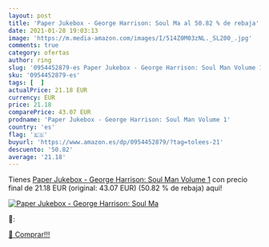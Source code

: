 ```yaml
---
layout: post
title: 'Paper Jukebox - George Harrison: Soul Ma al 50.82 % de rebaja'
date: 2021-01-28 19:03:13
image: 'https://m.media-amazon.com/images/I/514Z0M03zNL._SL200_.jpg'
comments: true
category: ofertas
author: ring
slug: '0954452879-es Paper Jukebox - George Harrison: Soul Man Volume 1'
sku: '0954452879-es'
tags: [  ]
actualPrice: 21.18 EUR
currency: EUR
price: 21.18
comparePrice: 43.07 EUR
prodname: 'Paper Jukebox - George Harrison: Soul Man Volume 1'
country: 'es'
flag: '🇪🇸'
buyurl: 'https://www.amazon.es/dp/0954452879/?tag=tolees-21'
descuento: '50.82'
average: '21.18'
---
```


Tienes [Paper Jukebox - George Harrison: Soul Man Volume 1](https://www.amazon.es/dp/0954452879/?tag=tolees-21) con precio final de  21.18 EUR (original: 43.07 EUR) (50.82 %  de rebaja) aqui!

[![Paper Jukebox - George Harrison: Soul Ma](https://m.media-amazon.com/images/I/514Z0M03zNL._SL200_.jpg)](https://www.amazon.es/dp/0954452879/?tag=tolees-21)

🔎:


[🛒 Comprar!!!](https://www.amazon.es/dp/0954452879/?tag=tolees-21)
